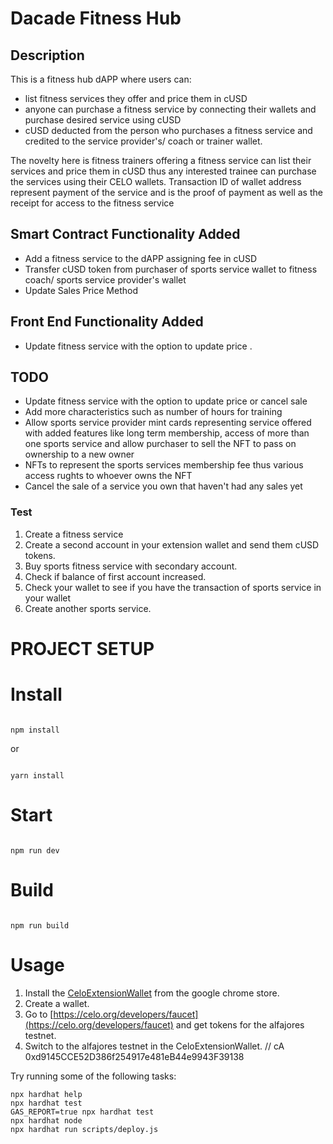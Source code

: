 # Dacade Fitness Hub

## Description
This is a fitness hub dAPP where  users can:
- list fitness services they offer and price them in cUSD
- anyone can purchase a fitness service by connecting their wallets and purchase desired service using cUSD
- cUSD deducted from the person who purchases a fitness service and credited to the service provider's/ coach or trainer wallet.


The novelty here is fitness trainers offering a fitness service can list their services and price them in cUSD thus any interested trainee can purchase the services using their CELO wallets. Transaction ID of wallet address represent payment of the service and is the proof of payment as well as the receipt for access to the fitness service

## Smart Contract Functionality Added
- Add a fitness service to the dAPP assigning  fee in cUSD
- Transfer cUSD token from purchaser of sports service  wallet to  fitness coach/ sports service provider's wallet
- Update Sales Price Method


## Front End Functionality Added
- Update fitness service with the option to update price .


## TODO
- Update fitness service with the option to update price or cancel sale
- Add more characteristics such as number of hours for training
- Allow sports service provider mint cards representing service offered with added features like long term membership, access of more than one sports service and allow purchaser to sell the NFT to pass on ownership to a new owner   
- NFTs to represent the sports services membership fee thus various access rughts to whoever owns the NFT
- Cancel the sale of a service you own that haven't had any sales yet

### Test
1. Create a fitness service
2. Create a second account in your extension wallet and send them cUSD tokens.
3. Buy sports fitness service with secondary account.
4. Check if balance of first account increased.
5. Check your wallet to see if you have the transaction of sports service in your wallet
6. Create another sports service.




# PROJECT SETUP

# Install

```

npm install

```

or 

```

yarn install

```

# Start

```

npm run dev

```

# Build

```

npm run build

```
# Usage
1. Install the [CeloExtensionWallet](https://chrome.google.com/webstore/detail/celoextensionwallet/kkilomkmpmkbdnfelcpgckmpcaemjcdh?hl=en) from the google chrome store.
2. Create a wallet.
3. Go to [https://celo.org/developers/faucet](https://celo.org/developers/faucet) and get tokens for the alfajores testnet.
4. Switch to the alfajores testnet in the CeloExtensionWallet.
// cA 0xd9145CCE52D386f254917e481eB44e9943F39138

Try running some of the following tasks:

```shell
npx hardhat help
npx hardhat test
GAS_REPORT=true npx hardhat test
npx hardhat node
npx hardhat run scripts/deploy.js
```
